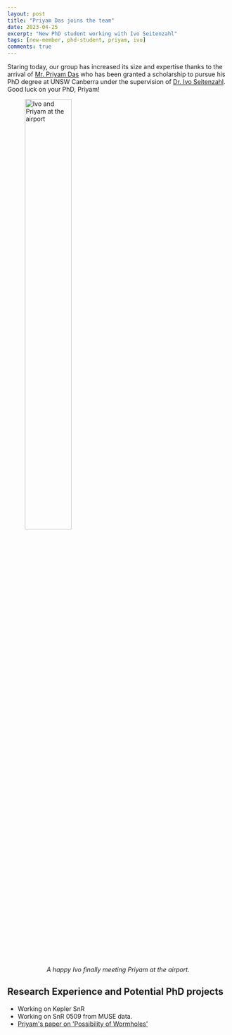 ```yaml
---
layout: post
title: "Priyam Das joins the team"
date: 2023-04-25
excerpt: "New PhD student working with Ivo Seitenzahl"
tags: [new-member, phd-student, priyam, ivo]
comments: true
---
```


Staring today, our group has increased its size and expertise thanks to the arrival of [Mr. Priyam Das](https://unsw-cbr-astro.github.io/priyam-das/) who has been granted a scholarship to pursue his PhD degree at UNSW Canberra under the supervision of [Dr. Ivo Seitenzahl](https://unsw-cbr-astro.github.io/ivo-seitenzahl/). Good luck on your PhD, Priyam!

 <figure>
  <img src="/assets/news/IvoPriyamAirport.jpg" alt="Ivo and Priyam at the airport" style="width:50%">
  <figcaption> <p style="text-align:center; font-style: italic;">A happy Ivo finally meeting Priyam at the airport.</p></figcaption>
</figure> 

## Research Experience and Potential PhD projects

* Working on Kepler SnR
* Working on SnR 0509 from MUSE data.
* [Priyam's paper on 'Possibility of Wormholes'](https://ui.adsabs.harvard.edu/abs/2022EPJC...82..342D/abstract) 
